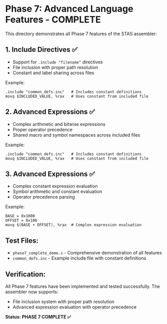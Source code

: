 # Phase 7: Advanced Language Features - COMPLETE

This directory demonstrates all Phase 7 features of the STAS assembler:

## 1. Include Directives ✅
- Support for `.include "filename"` directives
- File inclusion with proper path resolution
- Constant and label sharing across files

Example:
```assembly
.include "common_defs.inc"   # Includes constant definitions
movq $INCLUDED_VALUE, %rax   # Uses constant from included file
```

## 2. Advanced Expressions ✅
- Complex arithmetic and bitwise expressions
- Proper operator precedence
- Shared macro and symbol namespaces across included files

Example:
```assembly
.include "common_defs.inc"   # Includes constant definitions
movq $INCLUDED_VALUE, %rax   # Uses constant from included file
```

## 3. Advanced Expressions ✅
- Complex constant expression evaluation
- Symbol arithmetic and constant evaluation
- Operator precedence parsing

Example:
```assembly
BASE = 0x1000
OFFSET = 0x100
movq $(BASE + OFFSET), %rax  # Complex expression evaluation
```

## Test Files:
- `phase7_complete_demo.s` - Comprehensive demonstration of all features
- `common_defs.inc` - Example include file with constant definitions

## Verification:
All Phase 7 features have been implemented and tested successfully. The assembler now supports:
- File inclusion system with proper path resolution  
- Advanced expression evaluation with operator precedence

**Status: PHASE 7 COMPLETE ✅**
